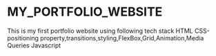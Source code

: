 # MY_PORTFOLIO_WEBSITE
 This is my first portfolio website using following tech stack
 HTML
 CSS-positioning property,transitions,styling,FlexBox,Grid,Animation,Media Queries
 Javascript
